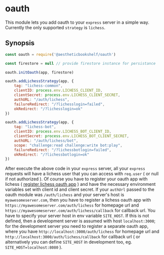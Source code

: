 # oauth

This module lets you add oauth to your `express` server in a simple way. Currently the only supported `strategy` is `lichess`.

## Synopsis

```javascript
const oauth = require('@aestheticbookshelf/oauth')

const firestore = null // provide firestore instance for persistance

oauth.initOauth(app, firestore)

oauth.addLichessStrategy(app, {
    tag: "lichess-common",
    clientID: process.env.LICHESS_CLIENT_ID,
    clientSecret: process.env.LICHESS_CLIENT_SECRET,
    authURL: "/auth/lichess",
    failureRedirect: "/?lichesslogin=failed",
    okRedirect: "/?lichesslogin=ok"
})

oauth.addLichessStrategy(app, {
    tag: "lichess-bot",
    clientID: process.env.LICHESS_BOT_CLIENT_ID,
    clientSecret: process.env.LICHESS_BOT_CLIENT_SECRET,
    authURL: "/auth/lichess/bot",
    scope: "challenge:read challenge:write bot:play",
    failureRedirect: "/?lichessbotlogin=failed",
    okRedirect: "/?lichessbotlogin=ok"
})
```

After execute the above code in your `express` server, all your `express` requests will have a lichess user that you can access with `req.user` ( or null if not authorized ). Of course you have to register your oauth app with lichess ( [register lichess oauth app](https://lichess.org/account/oauth/app) ) and have the necessary environment variables set with client id and client secret. If your `authUrl` passed to the oauth module was `/auth/lichess` and your server's host is `myawesomeserver.com`, then you have to register a lichess oauth app with `https://myawesomeserver.com/auth/lichess` for homepage url and `https://myawesomeserver.com/auth/lichess/callback` for callback url. You have to specify your server host in env variable `SITE_HOST`. If this is not defined, then a development server is assumed with host `localhost:3000`; for the development server you need to register a separate oauth app, where you have `http://localhost:3000/auth/lichess` for homepage url and `http://localhost:3000/auth/lichess/callback` for callback url ( or alternatively you can define `SITE_HOST` in development too, eg. `SITE_HOST=localhost:8080` ).